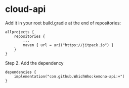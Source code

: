 # cloud-api
Add it in your root build.gradle at the end of repositories:
```
allprojects {
	repositories {
		...
		maven { url = uri("https://jitpack.io") }
	}
}
```
Step 2. Add the dependency
```
dependencies {
	implementation("com.github.WhichWho:kemono-api:+")
}
```
